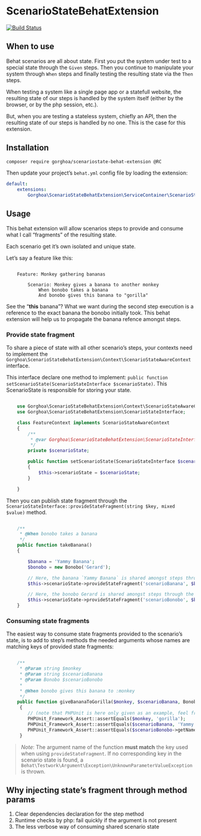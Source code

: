 # ScenarioStateBehatExtension

[![Build Status](https://travis-ci.org/gorghoa/ScenarioStateBehatExtension.svg?branch=master)](https://travis-ci.org/gorghoa/ScenarioStateBehatExtension)

## When to use

Behat scenarios are all about state. First you put the system under test
to a special state through the `Given` steps. Then you continue to manipulate
your system through `When` steps and finally testing the resulting state via
the `Then` steps.

When testing a system like a single page app or a statefull website, the resulting state of our steps is handled by the system itself (either by the browser, or by the php session, etc.).

But, when you are testing a stateless system, chiefly an API, then the resulting state of our steps is handled by no one. This is the case for this extension.

## Installation


```bash
composer require gorghoa/scenariostate-behat-extension @RC
```

Then update your project’s `behat.yml` config file by loading the extension:

```yaml
default:
    extensions:
        Gorghoa\ScenarioStateBehatExtension\ServiceContainer\ScenarioStateExtension: ~
```

## Usage

This behat extension will allow scenarios steps to provide and consume what I call “fragments” of the resulting state.

Each scenario get it’s own isolated and unique state.

Let’s say a feature like this:

```gherkin

    Feature: Monkey gathering bananas

        Scenario: Monkey gives a banana to another monkey
            When bonobo takes a banana
            And bonobo gives this banana to "gorilla"

```

See the “**this** banana”? What we want during the second step execution is a reference to the exact banana the bonobo initially took. This behat extension will help us to propagate the banana refence amongst steps.


### Provide state fragment

To share a piece of state with all other scenario’s steps, your contexts need to implement the `Gorghoa\ScenarioStateBehatExtension\Context\ScenarioStateAwareContext` interface.

This interface declare one method to implement: `public function setScenarioState(ScenarioStateInterface $scenarioState)`. This ScenarioState is responsible for storing your state.

```php

    use Gorghoa\ScenarioStateBehatExtension\Context\ScenarioStateAwareContext;
    use Gorghoa\ScenarioStateBehatExtension\ScenarioStateInterface;

    class FeatureContext implements ScenarioStateAwareContext
    {
        /**
         * @var Gorghoa\ScenarioStateBehatExtension\ScenarioStateInterface
         */
        private $scenarioState;

        public function setScenarioState(ScenarioStateInterface $scenarioState)
        {
            $this->scenarioState = $scenarioState;
        }

    }
```


Then you can publish state fragment through the `ScenarioStateInterface::provideStateFragment(string $key, mixed $value)` method.


```php

    /**
     * @When bonobo takes a banana
     */
    public function takeBanana()
    {

        $banana = 'Yammy Banana';
        $bonobo = new Bonobo('Gerard');

        // Here, the banana `Yammy Banana` is shared amongst steps through the key “scenarioBanana”
        $this->scenarioState->provideStateFragment('scenarioBanana', $banana);

        // Here, the bonobo Gerard is shared amongst steps through the key “scenarioBonobo”
        $this->scenarioState->provideStateFragment('scenarioBonobo', $bonobo);
    }

```

### Consuming state fragments

The easiest way to consume state fragments provided to the scenario’s state, is to add to step’s methods the needed arguments whose names are matching keys of provided state fragments:

```php

    /**
     * @Param string $monkey
     * @Param string $scenarioBanana
     * @Param Bonobo $scenarioBonobo
     *
     * @When bonobo gives this banana to :monkey
     */
    public function giveBananaToGorilla($monkey, $scenarioBanana, Bonobo $scenarioBonobo)
     {
        // (note that PHPUnit is here only given as an example, feel free to use any asserter you want)
        PHPUnit_Framework_Assert::assertEquals($monkey, 'gorilla');
        PHPUnit_Framework_Assert::assertEquals($scenarioBanana, 'Yammy Banana');
        PHPUnit_Framework_Assert::assertEquals($scenarioBonobo->getName(), 'Gerard');
     }

```

> *Note*: The argument name of the function **must match** the key used when using `provideStateFragment`.
> If no corresponding key in the scenario state is found, a `Behat\Testwork\Argument\Exception\UnknownParameterValueException` is thrown.

## Why injecting state’s fragment through method params

  1. Clear dependencies declaration for the step method
  2. Runtime checks by php: fail quickly if the argument is not present
  3. The less verbose way of consuming shared scenario state

